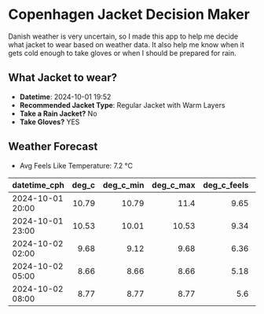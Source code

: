 
# Copenhagen Jacket Decision Maker

Danish weather is very uncertain, so I made this app to help me decide what jacket to wear based on weather data. 
It also help me know when it gets cold enough to take gloves or when I should be prepared for rain.

## What Jacket to wear?

- **Datetime**: 2024-10-01 19:52
- **Recommended Jacket Type**: Regular Jacket with Warm Layers
- **Take a Rain Jacket?** No
- **Take Gloves?** YES

## Weather Forecast
- Avg Feels Like Temperature: 7.2 °C

| datetime_cph     |   deg_c |   deg_c_min |   deg_c_max |   deg_c_feels | weather   | wind   | rain   |
|:-----------------|--------:|------------:|------------:|--------------:|:----------|:-------|:-------|
| 2024-10-01 20:00 |   10.79 |       10.79 |       11.4  |          9.65 | Clouds    | High   | None   |
| 2024-10-01 23:00 |   10.53 |       10.01 |       10.53 |          9.34 | Clouds    | High   | None   |
| 2024-10-02 02:00 |    9.68 |        9.12 |        9.68 |          6.36 | Clouds    | High   | None   |
| 2024-10-02 05:00 |    8.66 |        8.66 |        8.66 |          5.18 | Clouds    | High   | None   |
| 2024-10-02 08:00 |    8.77 |        8.77 |        8.77 |          5.6  | Clouds    | Medium | None   |
        